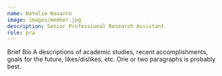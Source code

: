 ```yaml
---
name: Natalie Navarro
image: images/member.jpg
description: Senior Professional Research Assistant
role: pra
---
```

Brief Bio
A descriptions of academic studies, recent accomplishments, goals for the future, likes/dislikes, etc.
One or two paragraphs is probably best.
